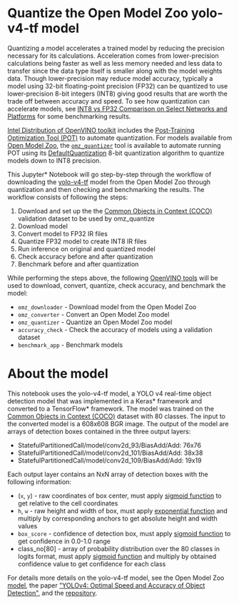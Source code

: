 # Quantize the Open Model Zoo yolo-v4-tf model
Quantizing a model accelerates a trained model by reducing the precision necessary for its calculations.  Acceleration comes from lower-precision calculations being faster as well as less memory needed and less data to transfer since the data type itself is smaller along with the model weights data.  Though lower-precision may reduce model accuracy, typically a model using 32-bit floating-point precision (FP32) can be quantized to use lower-precision 8-bit integers (INT8) giving good results that are worth the trade off between accuracy and speed.  To see how quantization can accelerate models, see [INT8 vs FP32 Comparison on Select Networks and Platforms](https://docs.openvino.ai/latest/openvino_docs_performance_int8_vs_fp32.html#doxid-openvino-docs-performance-int8-vs-fp32) for some benchmarking results.

[Intel Distribution of OpenVINO toolkit](https://software.intel.com/openvino-toolkit) includes the [Post-Training Optimization Tool (POT)](https://docs.openvino.ai/latest/pot_README.html) to automate quantization.  For models available from [Open Model Zoo](https://github.com/openvinotoolkit/open_model_zoo), the [`omz_quantizer`](https://pypi.org/project/openvino-dev/) tool is available to automate running POT using its [DefaultQuantization](https://docs.openvino.ai/latest/pot_compression_algorithms_quantization_default_README.html#doxid-pot-compression-algorithms-quantization-default-r-e-a-d-m-e) 8-bit quantization algorithm to quantize models down to INT8 precision.

This Jupyter* Notebook will go step-by-step through the workflow of downloading the [yolo-v4-tf](https://github.com/openvinotoolkit/open_model_zoo/tree/master/models/public/yolo-v4-tf) model from the Open Model Zoo through quantization and then checking and benchmarking the results.  The workflow consists of following the steps:
1. Download and set up the the [Common Objects in Context (COCO)](https://cocodataset.org/) validation dataset to be used by omz_quantize
2. Download model
3. Convert model to FP32 IR files
4. Quantize FP32 model to create INT8 IR files
5. Run inference on original and quantized model
6. Check accuracy before and after quantization
7. Benchmark before and after quantization

While performing the steps above, the following [OpenVINO tools](https://pypi.org/project/openvino-dev/) will be used to download, convert, quantize, check accuracy, and benchmark the model:
- `omz_downloader` - Download model from the Open Model Zoo
- `omz_converter` - Convert an Open Model Zoo model
- `omz_quantizer` - Quantize an Open Model Zoo model
- `accuracy_check` - Check the accuracy of models using a validation dataset
- `benchmark_app` - Benchmark models

# About the model
This notebook uses the yolo-v4-tf model, a YOLO v4 real-time object detection model that was implemented in a Keras* framework and converted to a TensorFlow* framework.  The model was trained on the [Common Objects in Context (COCO)](https://cocodataset.org/#home) dataset with 80 classes.  The input to the converted model is a 608x608 BGR image.  The output of the model are arrays of detection boxes contained in the three output layers:
- StatefulPartitionedCall/model/conv2d_93/BiasAdd/Add: 76x76 
- StatefulPartitionedCall/model/conv2d_101/BiasAdd/Add: 38x38
- StatefulPartitionedCall/model/conv2d_109/BiasAdd/Add: 19x19

Each output layer contains an NxN array of detection boxes with the following information:
- (`x`, `y`) - raw coordinates of box center, must apply [sigmoid function](https://en.wikipedia.org/wiki/Sigmoid_function) to get relative to the cell coordinates
- `h`, `w` - raw height and width of box, must apply [exponential function](https://en.wikipedia.org/wiki/Exponential_function) and multiply by corresponding anchors to get absolute height and width values
- `box_score` - confidence of detection box, must apply [sigmoid function](https://en.wikipedia.org/wiki/Sigmoid_function) to get confidence in 0.0-1.0 range
- class_no[80] - array of probability distribution over the 80 classes in logits format, must apply [sigmoid function](https://en.wikipedia.org/wiki/Sigmoid_function) and multiply by obtained confidence value to get confidence for each class

For details more details on the yolo-v4-tf model, see the Open Model Zoo [model](https://github.com/openvinotoolkit/open_model_zoo/tree/master/models/public/yolo-v4-tf), the paper ["YOLOv4: Optimal Speed and Accuracy of Object Detection"](https://arxiv.org/abs/2004.10934), and the [repository](https://github.com/david8862/keras-YOLOv3-model-set).